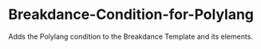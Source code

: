 # Breakdance-Condition-for-Polylang
Adds the Polylang condition to the Breakdance Template and its elements.
